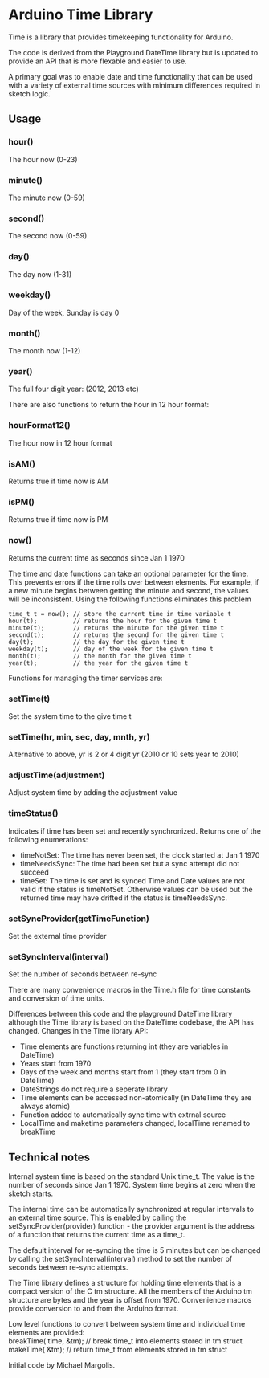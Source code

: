Arduino Time Library
====================

Time is a library that provides timekeeping functionality for Arduino.

The code is derived from the Playground DateTime library but is updated
to provide an API that is more flexable and easier to use.

A primary goal was to enable date and time functionality that can be used with
a variety of external time sources with minimum differences required in sketch logic.

Usage
-----

### hour()

The hour now  (0-23)

### minute()

The minute now (0-59)

### second()

The second now (0-59)

### day()

The day now (1-31)

### weekday()

Day of the week, Sunday is day 0

### month()

The month now (1-12)

### year()

The full four digit year: (2012, 2013 etc)


There are also functions to return the hour in 12 hour format:

### hourFormat12()

The hour now in 12 hour format

### isAM()

Returns true if time now is AM

### isPM()

Returns true if time now is PM

### now()

Returns the current time as seconds since Jan 1 1970


The time and date functions can take an optional parameter for the time. This prevents
errors if the time rolls over between elements. For example, if a new minute begins
between getting the minute and second, the values will be inconsistent. Using the
following functions eliminates this problem
```
time_t t = now(); // store the current time in time variable t
hour(t);          // returns the hour for the given time t
minute(t);        // returns the minute for the given time t
second(t);        // returns the second for the given time t
day(t);           // the day for the given time t
weekday(t);       // day of the week for the given time t
month(t);         // the month for the given time t
year(t);          // the year for the given time t
```
  

Functions for managing the timer services are:

### setTime(t)

Set the system time to the give time t

### setTime(hr, min, sec, day, mnth, yr)

Alternative to above, yr is 2 or 4 digit yr (2010 or 10 sets year to 2010)

### adjustTime(adjustment)

Adjust system time by adding the adjustment value

### timeStatus()

Indicates if time has been set and recently synchronized. Returns one of the following enumerations:
- timeNotSet: The time has never been set, the clock started at Jan 1 1970
- timeNeedsSync: The time had been set but a sync attempt did not succeed
- timeSet: The time is set and is synced
Time and Date values are not valid if the status is timeNotSet. Otherwise values can be used but 
the returned time may have drifted if the status is timeNeedsSync. 	

### setSyncProvider(getTimeFunction)

Set the external time provider

### setSyncInterval(interval)

Set the number of seconds between re-sync


There are many convenience macros in the Time.h file for time constants and conversion of time units.

Differences between this code and the playground DateTime library
although the Time library is based on the DateTime codebase, the API has changed.
Changes in the Time library API:
- Time elements are functions returning int (they are variables in DateTime)
- Years start from 1970 
- Days of the week and months start from 1 (they start from 0 in DateTime)
- DateStrings do not require a seperate library
- Time elements can be accessed non-atomically (in DateTime they are always atomic)
- Function added to automatically sync time with extrnal source
- LocalTime and maketime parameters changed, localTime renamed to breakTime
 
Technical notes
---------------

Internal system time is based on the standard Unix time_t.
The value is the number of seconds since Jan 1 1970.
System time begins at zero when the sketch starts.
  
The internal time can be automatically synchronized at regular intervals to an external time source.
This is enabled by calling the setSyncProvider(provider) function - the provider argument is
the address of a function that returns the current time as a time_t.

The default interval for re-syncing the time is 5 minutes but can be changed by calling the 
setSyncInterval(interval) method to set the number of seconds between re-sync attempts.

The Time library defines a structure for holding time elements that is a compact version of the  C tm structure.
All the members of the Arduino tm structure are bytes and the year is offset from 1970.
Convenience macros provide conversion to and from the Arduino format.

Low level functions to convert between system time and individual time elements are provided:                    
  breakTime( time, &tm);  // break time_t into elements stored in tm struct
  makeTime( &tm);  // return time_t  from elements stored in tm struct 

Initial code by Michael Margolis.
